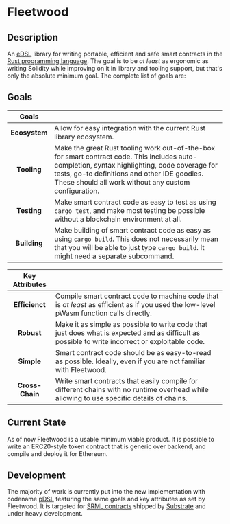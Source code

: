 # Fleetwood

## Description

An [eDSL](https://en.wikipedia.org/wiki/Domain-specific_language) library for writing portable, efficient and safe smart contracts in the [Rust programming language](https://www.rust-lang.org/). The goal is to be _at least_ as ergonomic as writing Solidity while improving on it in library and tooling support, but that's only the absolute minimum goal. The complete list of goals are:

## Goals

| Goals | |
|:-:|:-|
| **Ecosystem** | Allow for easy integration with the current Rust library ecosystem. |
| **Tooling** | Make the great Rust tooling work out-of-the-box for smart contract code. This includes auto-completion, syntax highlighting, code coverage for tests, go-to definitions and other IDE goodies. These should all work without any custom configuration. |
| **Testing** | Make smart contract code as easy to test as using `cargo test`, and make most testing be possible without a blockchain environment at all. |
| **Building** | Make building of smart contract code as easy as using `cargo build`. This does not necessarily mean that you will be able to just type `cargo build`. It might need a separate subcommand. |

| Key Attributes | |
|:-:|:-|
| **Efficienct** | Compile smart contract code to machine code that is _at least_ as efficient as if you used the low-level pWasm function calls directly. |
| **Robust** | Make it as simple as possible to write code that just does what is expected and as difficult as possible to write incorrect or exploitable code. |
| **Simple** | Smart contract code should be as easy-to-read as possible. Ideally, even if you are not familiar with Fleetwood. |
| **Cross-Chain** | Write smart contracts that easily compile for different chains with no runtime overhead while allowing to use specific details of chains. |

## Current State

As of now Fleetwood is a usable minimum viable product. It is possible to write an ERC20-style token contract that is generic over backend, and compile and deploy it for Ethereum.

## Development

The majority of work is currently put into the new implementation with codename [pDSL](https://github.com/Robbepop/pdsl) featuring the same goals and key attributes as set by Fleetwood. It is targeted for [SRML contracts](https://github.com/paritytech/substrate/tree/master/srml/contract) shipped by [Substrate](https://github.com/paritytech/substrate) and under heavy development.
